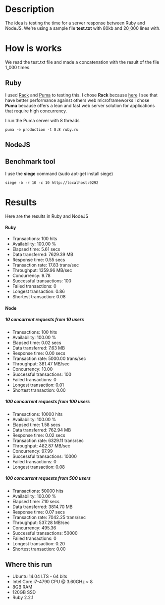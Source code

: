 # Description
The idea is testing the time for a server response between Ruby and NodeJS.
We're using a sample file **test.txt** with 80kb and 20_000 lines with.

# How is works
We read the test.txt file and made a concatenation with the result of the file 1_000 times.

## Ruby
I used [Rack](https://github.com/rack/rack ) and [Puma](https://github.com/puma/puma) to testing this.
I chose **Rack** because [here](https://github.com/luislavena/bench-micro) I see
that have better performance against others web microframeworks
I chose **Puma** because offers a lean and fast web server solution for
applications that require high concurrency.

I run the Puma server with 8 threads
```
puma -e production -t 8:8 ruby.ru
```

## NodeJS

## Benchmark tool
I use the **siege** command (sudo apt-get install siege)
```
siege -b -r 10 -c 10 http://localhost:9292
```

# Results
Here are the results in Ruby and NodeJS

#### Ruby
* Transactions:                    100 hits
* Availability:                 100.00 %
* Elapsed time:                   5.61 secs
* Data transferred:            7629.39 MB
* Response time:                  0.55 secs
* Transaction rate:              17.83 trans/sec
* Throughput:                  1359.96 MB/sec
* Concurrency:                    9.78
* Successful transactions:         100
* Failed transactions:               0
* Longest transaction:            0.86
* Shortest transaction:           0.08

#### Node
##### 10 concurrent requests from 10 users
* Transactions:            100 hits
* Availability:         100.00 %
* Elapsed time:           0.02 secs
* Data transferred:         7.63 MB
* Response time:            0.00 secs
* Transaction rate:      5000.00 trans/sec
* Throughput:         381.47 MB/sec
* Concurrency:           10.00
* Successful transactions:         100
* Failed transactions:             0
* Longest transaction:          0.01
* Shortest transaction:         0.00


##### 100 concurrent requests from 100 users
* Transactions:          10000 hits
* Availability:         100.00 %
* Elapsed time:           1.58 secs
* Data transferred:       762.94 MB
* Response time:            0.02 secs
* Transaction rate:      6329.11 trans/sec
* Throughput:         482.87 MB/sec
* Concurrency:           97.99
* Successful transactions:       10000
* Failed transactions:             0
* Longest transaction:          0.08


##### 100 concurrent requests from 500 users
* Transactions:          50000 hits
* Availability:         100.00 %
* Elapsed time:           7.10 secs
* Data transferred:      3814.70 MB
* Response time:            0.07 secs
* Transaction rate:      7042.25 trans/sec
* Throughput:         537.28 MB/sec
* Concurrency:          495.36
* Successful transactions:       50000
* Failed transactions:             0
* Longest transaction:          0.20
* Shortest transaction:         0.00


## Where this run
* Ubuntu 14.04 LTS - 64 bits
* Intel Core i7-4790 CPU @ 3.60GHz × 8
* 8GB RAM
* 120GB SSD
* Ruby 2.2.1

